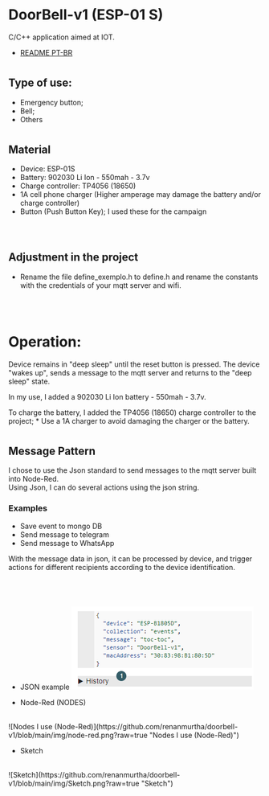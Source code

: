 #  DoorBell-v1 (ESP-01 S)

C/C++ application aimed at IOT.
- [README PT-BR](README.md)
#

## Type of use:

- Emergency button;
- Bell;
- Others

#
## Material

- Device: ESP-01S
- Battery: 902030 Li Ion - 550mah - 3.7v
- Charge controller: TP4056 (18650)
- 1A cell phone charger (Higher amperage may damage the battery and/or charge controller)
- Button (Push Button Key); I used these for the campaign
<br/>

#

## Adjustment in the project

- Rename the file define_exemplo.h to define.h and rename the constants with the credentials of your mqtt server and wifi.

<br/>
<br/>

# Operation:

Device remains in "deep sleep" until the reset button is pressed. The device "wakes up", sends a message to the mqtt server and returns to the "deep sleep" state.

In my use, I added a 902030 Li Ion battery - 550mah - 3.7v.

To charge the battery, I added the TP4056 (18650) charge controller to the project; * Use a 1A charger to avoid damaging the charger or the battery.

#

## Message Pattern

I chose to use the Json standard to send messages to the mqtt server built into Node-Red.
<br/>
Using Json, I can do several actions using the json string.
 
  ### Examples
 
  * Save event to mongo DB
  * Send message to telegram
  * Send message to WhatsApp

  With the message data in json, it can be processed by device, and trigger actions for different recipients according to the device identification.

  #

<br/>

  - JSON example
   ![JSON example](https://github.com/renanmurtha/doorbell-v1/blob/main/img/json.png?raw=true "Exemplo JSON")
  
  - Node-Red (NODES)
  <br/>
  ![Nodes I use (Node-Red)](https://github.com/renanmurtha/doorbell-v1/blob/main/img/node-red.png?raw=true "Nodes I use (Node-Red)")

   - Sketch
  <br/>
  ![Sketch](https://github.com/renanmurtha/doorbell-v1/blob/main/img/Sketch.png?raw=true "Sketch")